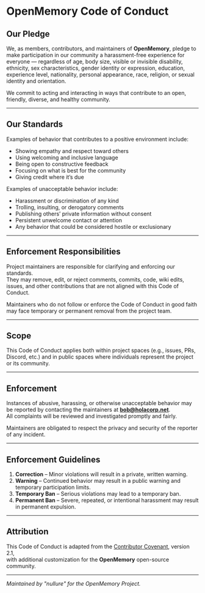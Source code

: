 # OpenMemory Code of Conduct

## Our Pledge

We, as members, contributors, and maintainers of **OpenMemory**, pledge to make participation in our community a harassment-free experience for everyone — regardless of age, body size, visible or invisible disability, ethnicity, sex characteristics, gender identity or expression, education, experience level, nationality, personal appearance, race, religion, or sexual identity and orientation.

We commit to acting and interacting in ways that contribute to an open, friendly, diverse, and healthy community.

---

## Our Standards

Examples of behavior that contributes to a positive environment include:

- Showing empathy and respect toward others
- Using welcoming and inclusive language
- Being open to constructive feedback
- Focusing on what is best for the community
- Giving credit where it’s due

Examples of unacceptable behavior include:

- Harassment or discrimination of any kind
- Trolling, insulting, or derogatory comments
- Publishing others’ private information without consent
- Persistent unwelcome contact or attention
- Any behavior that could be considered hostile or exclusionary

---

## Enforcement Responsibilities

Project maintainers are responsible for clarifying and enforcing our standards.  
They may remove, edit, or reject comments, commits, code, wiki edits, issues, and other contributions that are not aligned with this Code of Conduct.

Maintainers who do not follow or enforce the Code of Conduct in good faith may face temporary or permanent removal from the project team.

---

## Scope

This Code of Conduct applies both within project spaces (e.g., issues, PRs, Discord, etc.) and in public spaces where individuals represent the project or its community.

---

## Enforcement

Instances of abusive, harassing, or otherwise unacceptable behavior may be reported by contacting the maintainers at **bob@holacorp.net**.  
All complaints will be reviewed and investigated promptly and fairly.

Maintainers are obligated to respect the privacy and security of the reporter of any incident.

---

## Enforcement Guidelines

1. **Correction** – Minor violations will result in a private, written warning.
2. **Warning** – Continued behavior may result in a public warning and temporary participation limits.
3. **Temporary Ban** – Serious violations may lead to a temporary ban.
4. **Permanent Ban** – Severe, repeated, or intentional harassment may result in permanent expulsion.

---

## Attribution

This Code of Conduct is adapted from the [Contributor Covenant](https://www.contributor-covenant.org/version/2/1/code_of_conduct.html), version 2.1,  
with additional customization for the **OpenMemory** open-source community.

---

_Maintained by "nullure" for the OpenMemory Project._
